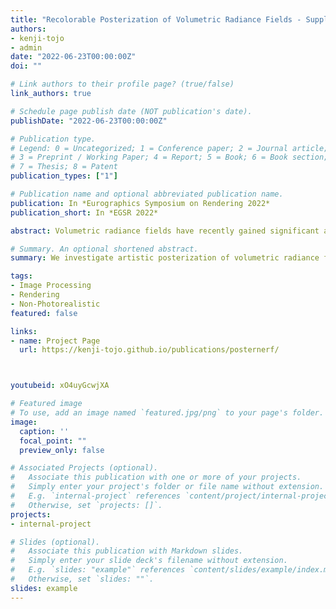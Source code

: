 ```yaml
---
title: "Recolorable Posterization of Volumetric Radiance Fields - Supplemental Video"
authors:
- kenji-tojo
- admin
date: "2022-06-23T00:00:00Z"
doi: ""

# Link authors to their profile page? (true/false)
link_authors: true

# Schedule page publish date (NOT publication's date).
publishDate: "2022-06-23T00:00:00Z"

# Publication type.
# Legend: 0 = Uncategorized; 1 = Conference paper; 2 = Journal article;
# 3 = Preprint / Working Paper; 4 = Report; 5 = Book; 6 = Book section;
# 7 = Thesis; 8 = Patent
publication_types: ["1"]

# Publication name and optional abbreviated publication name.
publication: In *Eurographics Symposium on Rendering 2022*
publication_short: In *EGSR 2022*

abstract: Volumetric radiance fields have recently gained significant attention as a promising representation for photorealistic scene reconstruction. However, non-photorealistic rendering of such representation has been barely explored. In this study, we investigate artistic posterization of volumetric radiance fields. We extend the recent palette-based image editing framework, which naturally introduces intuitive color manipulation of the posterized results, into the radiance field. Our major challenge is how to apply the stylization effects coherently across different views. Based on the observation that computing a palette frame-by-frame can produce flickering, we propose to pre-compute a single palette from the volumetric radiance field covering its whole visible colors. We present a method based on volumetric visibility to sample visible colors from the radiance field while avoiding occluded and noisy regions. We demonstrate our workflow via application to pre-trained volumetric radiance fields with various stylization effects. We also show that our approach can produce more coherent and robust stylization effects compared to baseline methods computing palette on image.

# Summary. An optional shortened abstract.
summary: We investigate artistic posterization of volumetric radiance fields.

tags:
- Image Processing
- Rendering
- Non-Photorealistic 
featured: false

links:
- name: Project Page
  url: https://kenji-tojo.github.io/publications/posternerf/



youtubeid: xO4uyGcwjXA

# Featured image
# To use, add an image named `featured.jpg/png` to your page's folder. 
image:
  caption: ''
  focal_point: ""
  preview_only: false

# Associated Projects (optional).
#   Associate this publication with one or more of your projects.
#   Simply enter your project's folder or file name without extension.
#   E.g. `internal-project` references `content/project/internal-project/index.md`.
#   Otherwise, set `projects: []`.
projects:
- internal-project

# Slides (optional).
#   Associate this publication with Markdown slides.
#   Simply enter your slide deck's filename without extension.
#   E.g. `slides: "example"` references `content/slides/example/index.md`.
#   Otherwise, set `slides: ""`.
slides: example
---
```


